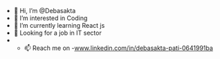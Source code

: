 - 👋 Hi, I’m @Debasakta
- 👀 I’m interested in Coding
- 🌱 I’m currently learning React js
- 💞️ Looking for a job in IT sector
- - 📫 Reach me on -www.linkedin.com/in/debasakta-pati-0641991ba
